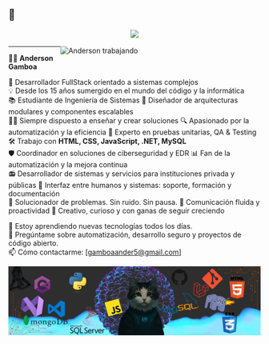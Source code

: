 ## 👋

<p align="center">
  <a href="https://github.com/DenverCoder1/readme-typing-svg">
    <img src="https://readme-typing-svg.herokuapp.com?font=Fira+Code&color=00FFFF&size=22&center=true&vCenter=true&width=1000&lines=Salu2...+bienvenido+a+mi+lado+de+la+red;Yo+soy...+Anderson+Gamboa;FullStack+Developer+y+aprendiz+eterno;Hackear+no+es+romper+....+es+entender;Observo,+Analizo,+Automatizo,+Soluciono;¿Tienes+consultas?+Contáctame.">
  </a>
</p>

<!-- IMAGEN GIF A LA DERECHA -->
<img align="right" src="https://raw.githubusercontent.com/a1neo/a1neo/main/images/imagebannerwoman.gif" alt="Anderson trabajando" width="400" />


---
🧑‍💻 **Anderson Gamboa**

👾 Desarrollador FullStack orientado a sistemas complejos  
💡 Desde los 15 años sumergido en el mundo del código y la informática  
📚 Estudiante de Ingeniería de Sistemas
🧬 Diseñador de arquitecturas modulares y componentes escalables    
👨‍🏫 Siempre dispuesto a enseñar y crear soluciones
🔍 Apasionado por la automatización y la eficiencia
🧪 Experto en pruebas unitarias, QA & Testing   
🛠️ Trabajo con **HTML, CSS, JavaScript, .NET, MySQL**  
🛡️ Coordinador en soluciones de ciberseguridad y EDR 
📊 Fan de la automatización y la mejora continua  
📻 Desarrollador de sistemas y servicios para instituciones privada y públicas
🤝 Interfaz entre humanos y sistemas: soporte, formación y documentación    
🎯 Solucionador de problemas. Sin ruido. Sin pausa. 
💬 Comunicación fluida y proactividad 
🧩 Creativo, curioso y con ganas de seguir creciendo  

🌱 Estoy aprendiendo nuevas tecnologías todos los días.  
💬 Pregúntame sobre automatización, desarrollo seguro y proyectos de código abierto.  
📫 Cómo contactarme: [gamboaander5@gmail.com]
<p align="center">
  <img src="https://raw.githubusercontent.com/a1neo/a1neo/main/images/cucobannergithub.png" alt="Banner de bienvenida" />
</p>
<!--
**a1neo/a1neo** is a ✨ _special_ ✨ repository because its `README.md` (this file) appears on your GitHub profile.

Here are some ideas to get you started:

- 🔭 I’m currently working on ...
- 🌱 I’m currently learning ...
- 👯 I’m looking to collaborate on ...
- 🤔 I’m looking for help with ...
- 💬 Ask me about ...
- 📫 How to reach me: ...
- 😄 Pronouns: ...
- ⚡ Fun fact: ...
-->
